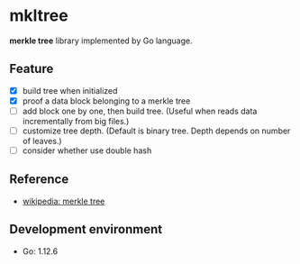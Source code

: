 # mkltree

**merkle tree** library implemented by Go language.   

## Feature
- [x] build tree when initialized
- [x] proof a data block belonging to a merkle tree  
- [ ] add block one by one, then build tree. (Useful when reads data incrementally from big files.)
- [ ] customize tree depth. (Default is binary tree. Depth depends on number of leaves.)
- [ ] consider whether use double hash

## Reference 
- [wikipedia: merkle tree](https://en.wikipedia.org/wiki/Merkle_tree)

## Development environment
- Go: 1.12.6

